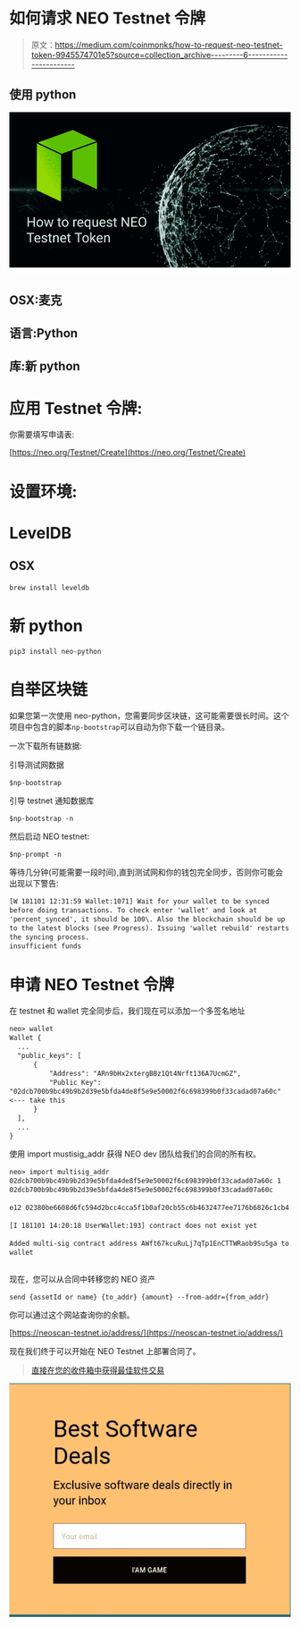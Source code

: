 # 如何请求 NEO Testnet 令牌

> 原文：<https://medium.com/coinmonks/how-to-request-neo-testnet-token-9945574701e5?source=collection_archive---------6----------------------->

## 使用 python

![](img/4ed296719bf47670f0f56a5d2a49ad06.png)

## OSX:麦克

## 语言:Python

## 库:新 python

# 应用 Testnet 令牌:

你需要填写申请表:

[https://neo.org/Testnet/Create](https://neo.org/Testnet/Create)

# 设置环境:

# LevelDB

## OSX

```
brew install leveldb
```

# 新 python

```
pip3 install neo-python
```

# 自举区块链

如果您第一次使用 neo-python，您需要同步区块链，这可能需要很长时间。这个项目中包含的脚本`np-bootstrap`可以自动为你下载一个链目录。

一次下载所有链数据:

引导测试网数据

```
$np-bootstrap
```

引导 testnet 通知数据库

```
$np-bootstrap -n
```

然后启动 NEO testnet:

```
$np-prompt -n
```

等待几分钟(可能需要一段时间),直到测试网和你的钱包完全同步，否则你可能会出现以下警告:

```
[W 181101 12:31:59 Wallet:1071] Wait for your wallet to be synced before doing transactions. To check enter 'wallet' and look at 'percent_synced', it should be 100\. Also the blockchain should be up to the latest blocks (see Progress). Issuing 'wallet rebuild' restarts the syncing process.
insufficient funds
```

# 申请 NEO Testnet 令牌

在 testnet 和 wallet 完全同步后，我们现在可以添加一个多签名地址

```
neo> wallet
Wallet {
  ...
  "public_keys": [
      {
          "Address": "ARn9bHx2xtergBBz1Qt4Nrft136A7UcmGZ",
          "Public Key": "02dcb700b9bc49b9b2d39e5bfda4de8f5e9e50002f6c698399b0f33cadad07a60c" <--- take this
      }
  ],
  ...
}
```

使用 import mustisig_addr 获得 NEO dev 团队给我们的合同的所有权。

```
neo> import multisig_addr 02dcb700b9bc49b9b2d39e5bfda4de8f5e9e50002f6c698399b0f33cadad07a60c 1 02dcb700b9bc49b9b2d39e5bfda4de8f5e9e50002f6c698399b0f33cadad07a60c
​
e12 02380be6608d6fc594d2bcc4cca5f1b0af20cb55c6b4632477ee7176b6826c1cb4                                                                                        
​
[I 181101 14:20:18 UserWallet:193] contract does not exist yet
​
Added multi-sig contract address AWft67kcuRuLj7qTp1EnCTTWRaob9Su5ga to wallet
​
```

现在，您可以从合同中转移您的 NEO 资产

```
send {assetId or name} {to_addr} {amount} --from-addr={from_addr}
```

你可以通过这个网站查询你的余额。

[https://neoscan-testnet.io/address/](https://neoscan-testnet.io/address/)

现在我们终于可以开始在 NEO Testnet 上部署合同了。

> [直接在您的收件箱中获得最佳软件交易](https://coincodecap.com/?utm_source=coinmonks)

[![](img/7c0b3dfdcbfea594cc0ae7d4f9bf6fcb.png)](https://coincodecap.com/?utm_source=coinmonks)